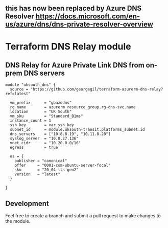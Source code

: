 ## this has now been replaced by Azure DNS Resolver https://docs.microsoft.com/en-us/azure/dns/dns-private-resolver-overview


# Terraform DNS Relay module

## DNS Relay for Azure Private Link DNS from on-prem DNS servers

```hcl
module "uksouth_dns" {
  source = "https://github.com/georgegil/terraform-azurerm-dns-relay?ref=latest"

  vm_prefix      = "gbazddns"
  rg_name        = azurerm_resource_group.rg-dns-svc.name
  location       = "UK South"
  vm_sku         = "Standard_B1ms"
  instance_count = 1
  ssh_key        = var.ssh_key
  subnet_id      = module.uksouth-transit.platforms_subnet.id
  dns_servers    = ["10.8.8.19", "10.11.8.20"]
  syslog_server  = "10.8.27.136"
  vnet_cidr      = "10.20.0.0/16"
  egress         = true

  os = {
    publisher = "canonical"
    offer     = "0001-com-ubuntu-server-focal"
    sku       = "20_04-lts-gen2"
    version   = "latest"
  }

}
```

## Development

Feel free to create a branch and submit a pull request to make changes to the module.
